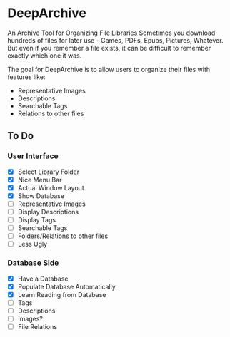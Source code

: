 # DeepArchive
An Archive Tool for Organizing File Libraries
Sometimes you download hundreds of files for later use - Games, PDFs, Epubs, Pictures, Whatever.
But even if you remember a file exists, it can be difficult to remember exactly which one it was.

The goal for DeepArchive is to allow users to organize their files with features like:
* Representative Images
* Descriptions
* Searchable Tags
* Relations to other files

## To Do

### User Interface
- [X] Select Library Folder
- [X] Nice Menu Bar
- [X] Actual Window Layout
- [X] Show Database
- [ ] Representative Images
- [ ] Display Descriptions
- [ ] Display Tags
- [ ] Searchable Tags
- [ ] Folders/Relations to other files
- [ ] Less Ugly

### Database Side
- [X] Have a Database
- [X] Populate Database Automatically
- [X] Learn Reading from Database
- [ ] Tags
- [ ] Descriptions
- [ ] Images?
- [ ] File Relations
